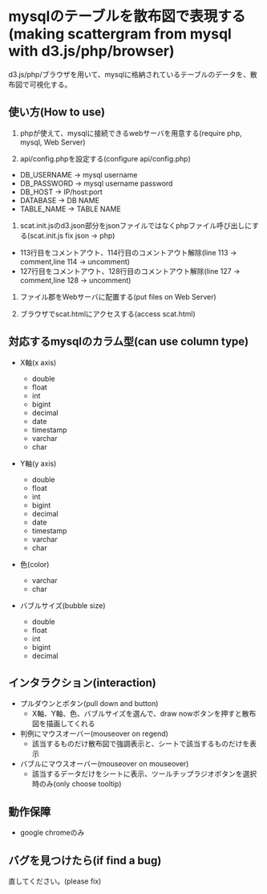 # mysqlのテーブルを散布図で表現する(making scattergram from mysql with d3.js/php/browser)
d3.js/php/ブラウザを用いて、mysqlに格納されているテーブルのデータを、散布図で可視化する。

## 使い方(How to use)
1. phpが使えて、mysqlに接続できるwebサーバを用意する(require php, mysql, Web Server)

1. api/config.phpを設定する(configure api/config.php)
 * DB_USERNAME -> mysql username
 * DB_PASSWORD -> mysql username password
 * DB_HOST     -> IP/host:port
 * DATABASE    -> DB NAME
 * TABLE_NAME  -> TABLE NAME

1. scat.init.jsのd3.json部分をjsonファイルではなくphpファイル呼び出しにする(scat.init.js fix json -> php)
 * 113行目をコメントアウト、114行目のコメントアウト解除(line 113 -> comment,line 114 -> uncomment)
 * 127行目をコメントアウト、128行目のコメントアウト解除(line 127 -> comment,line 128 -> uncomment)

1. ファイル郡をWebサーバに配置する(put files on Web Server)

1. ブラウザでscat.htmlにアクセスする(access scat.html)

## 対応するmysqlのカラム型(can use column type)
* X軸(x axis)
  * double
  * float
  * int
  * bigint
  * decimal
  * date
  * timestamp
  * varchar
  * char

* Y軸(y axis)
  * double
  * float
  * int
  * bigint
  * decimal
  * date
  * timestamp
  * varchar
  * char

* 色(color)
  * varchar
  * char

* バブルサイズ(bubble size)
  * double
  * float
  * int
  * bigint
  * decimal
   
## インタラクション(interaction)
* プルダウンとボタン(pull down and button)
  * X軸、Y軸、色、バブルサイズを選んで、draw nowボタンを押すと散布図を描画してくれる
* 判例にマウスオーバー(mouseover on regend)
  * 該当するものだけ散布図で強調表示と、シートで該当するものだけを表示
* バブルにマウスオーバー(mouseover on mouseover)
  * 該当するデータだけをシートに表示、ツールチップラジオボタンを選択時のみ(only choose tooltip)

## 動作保障
* google chromeのみ

## バグを見つけたら(if find a bug)
直してください。(please fix)

